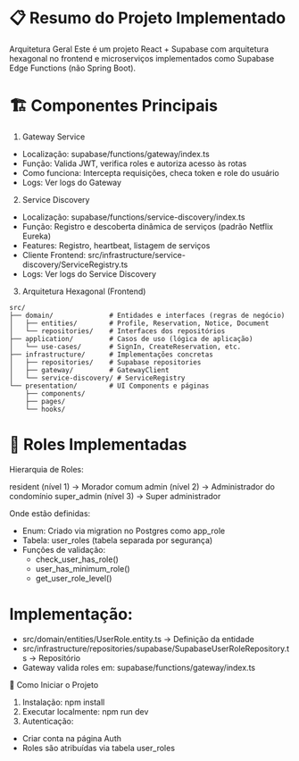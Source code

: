 # 📋 Resumo do Projeto Implementado

Arquitetura Geral
Este é um projeto React + Supabase com arquitetura hexagonal no frontend e microserviços implementados como Supabase Edge Functions (não Spring Boot).

# 🏗️ Componentes Principais

1. Gateway Service
- Localização: supabase/functions/gateway/index.ts
- Função: Valida JWT, verifica roles e autoriza acesso às rotas
- Como funciona: Intercepta requisições, checa token e role do usuário
- Logs: Ver logs do Gateway

2. Service Discovery
- Localização: supabase/functions/service-discovery/index.ts
- Função: Registro e descoberta dinâmica de serviços (padrão Netflix Eureka)
- Features: Registro, heartbeat, listagem de serviços
- Cliente Frontend: src/infrastructure/service-discovery/ServiceRegistry.ts
- Logs: Ver logs do Service Discovery

3. Arquitetura Hexagonal (Frontend)
~~~
src/
├── domain/              # Entidades e interfaces (regras de negócio)
│   ├── entities/        # Profile, Reservation, Notice, Document
│   └── repositories/    # Interfaces dos repositórios
├── application/         # Casos de uso (lógica de aplicação)
│   └── use-cases/       # SignIn, CreateReservation, etc.
├── infrastructure/      # Implementações concretas
│   ├── repositories/    # Supabase repositories
│   ├── gateway/         # GatewayClient
│   └── service-discovery/ # ServiceRegistry
└── presentation/        # UI Components e páginas
    ├── components/
    ├── pages/
    └── hooks/
~~~

# 👥 Roles Implementadas

Hierarquia de Roles:

resident (nível 1)      → Morador comum
admin (nível 2)         → Administrador do condomínio
super_admin (nível 3)   → Super administrador

Onde estão definidas:

- Enum: Criado via migration no Postgres como app_role
- Tabela: user_roles (tabela separada por segurança)
- Funções de validação:
	- check_user_has_role()
	- user_has_minimum_role()
	- get_user_role_level()

# Implementação:

- src/domain/entities/UserRole.entity.ts -> Definição da entidade
- src/infrastructure/repositories/supabase/SupabaseUserRoleRepository.ts -> Repositório
- Gateway valida roles em: supabase/functions/gateway/index.ts

🚀 Como Iniciar o Projeto

1. Instalação:
	npm install
2. Executar localmente:
	npm run dev
3. Autenticação:
- Criar conta na página Auth
- Roles são atribuídas via tabela user_roles


